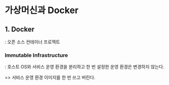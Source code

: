 # 가상머신과 Docker

## 1. Docker
: 오픈 소스 컨테이너 프로젝트

### Immutable Infrastructure

: 호스트 OS와 서비스 운영 환경을 분리하고 한 번 설정한 운영 환경은 변경하지 않는다.

=> 서비스 운영 환경 이미지를 한 번 쓰고 버린다.

